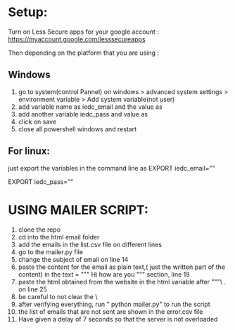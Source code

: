 # Setup:

Turn on Less Secure apps for your google account : https://myaccount.google.com/lesssecureapps

Then depending on the platform that you are using : 
## Windows

1. go to system(control Pannel) on windows > advanced system settings > environment variable >  Add system variable(not user)
2. add variable name as iedc_email and the value as  <your gmail>
3. add another variable iedc_pass and value as  <your password>
4. click on save
5. close all powershell windows and restart

## For linux:

just export the variables in the command line as EXPORT iedc_email="<your gmail>" 

 EXPORT iedc_pass="<your password>"

# USING MAILER SCRIPT: 

1. clone the repo
2. cd into the html email folder
3. add the emails in the list.csv file on different lines
4. go to the mailer.py file 
5. change the subject of email on line 14
6. paste the content for the email as plain text,( just the written part of the content) in the text = """ Hi how are you """ section, line 19
7. paste the html obtained from the website in the html variable after """\   . on line 25
8. be careful to  not clear the \ 
9. after verifying everything, run " python mailer.py" to run the script
10. the list of emails that are not sent are shown in the error.csv file
11. Have given a delay of 7 seconds so that the server is not overloaded
